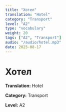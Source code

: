 ```yaml
---
title: "Хотел"
translation: "Hotel"
category: "Transport"
level: "A2"
type: "vocabulary"
weight: 20
tags: ["A2", "Transport"]
audio: "/audio/hotel.mp3"
date: 2025-08-17
---
```


# Хотел

**Translation:** Hotel

**Category:** Transport

**Level:** A2

